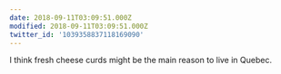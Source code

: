```yaml
---
date: 2018-09-11T03:09:51.000Z
modified: 2018-09-11T03:09:51.000Z
twitter_id: '1039358837118169090'
---
```


  I think fresh cheese curds might be the main reason to live in Quebec.
